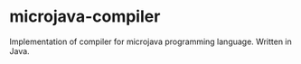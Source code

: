 # microjava-compiler
Implementation of compiler for microjava programming language. Written in Java.
